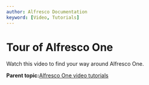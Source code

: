 ```yaml
---
author: Alfresco Documentation
keyword: [Video, Tutorials]
---
```


# Tour of Alfresco One

Watch this video to find your way around Alfresco One.

  

**Parent topic:**[Alfresco One video tutorials](../topics/alfresco-video-tutorials.md)

